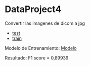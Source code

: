 # DataProject4


Convertir las imagenes de dicom a jpg
- [test](https://github.com/racasc/DataProject4/blob/main/test_jpg.ipynb)
- [train](https://github.com/racasc/DataProject4/blob/main/train_jpg.ipynb)

Modelo de Entrenamiento:
[Modelo](https://github.com/racasc/DataProject4/blob/main/Data_Project_4.ipynb)

Resultado:
F1 score = 0,89939
